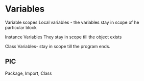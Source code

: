 # Variables

Variable scopes
Local variables - the variables stay in scope of he particular block

Instance Variables
They stay in scope till the object exists

Class Variables-
stay in scope till the program ends.

## PIC

 Package, Import, Class
